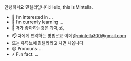 안녕하세요 민텔라입니다:Hello, this is Mintella. 
- 👀 I’m interested in ...
- 🌱 I’m currently learning ...
- 💞️ 제가 좋아하는것은 과자,💰,
- 📫 저에게 연락하는 방법은요 이메일:mintella800@gmail.com
- 또는 유튜브에 민텔라라고 치면 나옵니다
- 😄 Pronouns: ...
- ⚡ Fun fact: ...

<!---
mintella1/mintella1 is a ✨ special ✨ repository because its `README.md` (this file) appears on your GitHub profile.
You can click the Preview link to take a look at your changes.
--->
